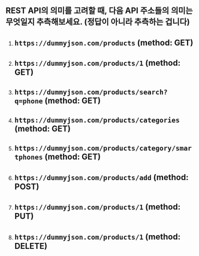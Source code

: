 ## REST API의 의미를 고려할 때, 다음 API 주소들의 의미는 무엇일지 추측해보세요. (정답이 아니라 추측하는 겁니다)

1. `https://dummyjson.com/products` (method: GET)
   -
2. `https://dummyjson.com/products/1` (method: GET)
   -
3. `https://dummyjson.com/products/search?q=phone` (method: GET)
   -
4. `https://dummyjson.com/products/categories` (method: GET)
   -
5. `https://dummyjson.com/products/category/smartphones` (method: GET)
   -
6. `https://dummyjson.com/products/add` (method: POST)
   -
7. `https://dummyjson.com/products/1` (method: PUT)
   -
8. `https://dummyjson.com/products/1` (method: DELETE)
   -
